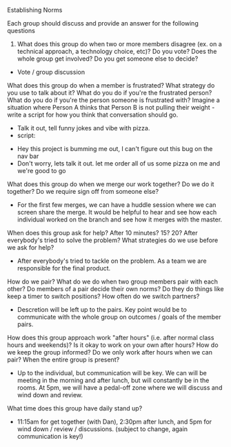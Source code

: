Establishing Norms


Each group should discuss and provide an answer for the following questions

1. What does this group do when two or more members disagree (ex. on a technical approach, a technology choice, etc)?
Do you vote? Does the whole group get involved? Do you get someone else to decide?

* Vote / group discussion


What does this group do when a member is frustrated?
What strategy do you use to talk about it? What do you do if you're the frustrated person? What do you do if you're the person someone is frustrated with? Imagine a situation where Person A thinks that Person B is not pulling their weight - write a script for how you think that conversation should go.

* Talk it out, tell funny jokes and vibe with pizza.
* script:
- Hey this project is bumming me out, I can't figure out this bug on the nav bar
- Don't worry, lets talk it out. let me order all of us some pizza on me and we're good to go


What does this group do when we merge our work together?
Do we do it together? Do we require sign off from someone else?

* For the first few merges, we can have a huddle session where we can screen share the merge. It would be helpful to hear and see how each individual worked on the branch and see how it merges with the master.

When does this group ask for help?
After 10 minutes? 15? 20? After everybody's tried to solve the problem? What strategies do we use before we ask for help?

* After everybody's tried to tackle on the problem. As a team we are responsible for the final product.

How do we pair? What do we do when two group members pair with each other?
Do members of a pair decide their own norms? Do they do things like keep a timer to switch positions? How often do we switch partners?

* Descretion will be left up to the pairs. Key point would be to communicate with the whole group on outcomes / goals of the member pairs.

How does this group approach work "after hours" (i.e. after normal class hours and weekends)?
Is it okay to work on your own after hours? How do we keep the group informed? Do we only work after hours when we can pair? When the entire group is present?

* Up to the individual, but communication will be key. We can will be meeting in the morning and after lunch, but will constantly be in the rooms. At 5pm, we will have a pedal-off zone where we will discuss and wind down and review.

What time does this group have daily stand up?

* 11:15am for get together (with Dan), 2:30pm after lunch, and 5pm for wind down / review / discussions. (subject to change, again communication is key!)
